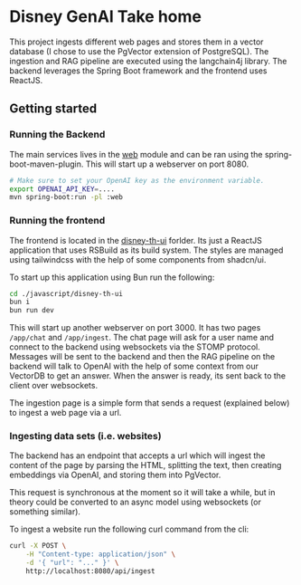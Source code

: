 # Disney GenAI Take home

This project ingests different web pages and stores them in a vector database (I chose to use the PgVector extension of PostgreSQL). The ingestion and RAG pipeline are executed using the langchain4j library. The backend leverages the Spring Boot framework and the frontend uses ReactJS. 

## Getting started

### Running the Backend

The main services lives in the [web](./java/web) module and can be ran using the spring-boot-maven-plugin. This will start up a webserver on port 8080.

```bash
# Make sure to set your OpenAI key as the environment variable. 
export OPENAI_API_KEY=....
mvn spring-boot:run -pl :web
```

### Running the frontend 

The frontend is located in the [disney-th-ui](./javascript/disney-th-ui) forlder. Its just a ReactJS application that uses RSBuild as its build system. The styles are managed using tailwindcss with the help of some components from shadcn/ui. 

To start up this application using Bun run the following:

```bash
cd ./javascript/disney-th-ui
bun i
bun run dev
```

This will start up another webserver on port 3000. It has two pages `/app/chat` and `/app/ingest`. The chat page will ask for a user name and connect to the backend using websockets via the STOMP protocol. Messages will be sent to the backend and then the RAG pipeline on the backend will talk to OpenAI with the help of some context from our VectorDB to get an answer. When the answer is ready, its sent back to the client over websockets. 

The ingestion page is a simple form that sends a request (explained below) to ingest a web page via a url. 

### Ingesting data sets (i.e. websites)

The backend has an endpoint that accepts a url which will ingest the content of the page by parsing the HTML, splitting the text, then creating embeddings via OpenAI, and storing them into PgVector. 

This request is synchronous at the moment so it will take a while, but in theory could be converted to an async model using websockets (or something similar). 

To ingest a website run the following curl command from the cli:

```bash
curl -X POST \
    -H "Content-type: application/json" \
    -d '{ "url": "..." }' \
    http://localhost:8080/api/ingest
```
